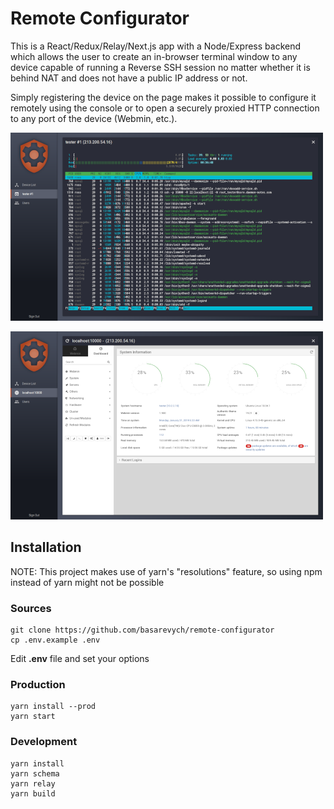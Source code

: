 # Remote Configurator

This is a React/Redux/Relay/Next.js app with a Node/Express backend which allows the user to create an in-browser terminal window to any device capable of running a Reverse SSH session no matter whether it is behind NAT and does not have a public IP address or not.

Simply registering the device on the page makes it possible to configure it remotely using the console or to open a securely proxied HTTP connection to any port of the device (Webmin, etc.).

![Tetminal](docs/1.png "Terminal")

![Proxy](docs/2.png "proxy")

## Installation

NOTE: This project makes use of yarn's "resolutions" feature, so using npm instead of yarn might not be possible

### Sources

```
git clone https://github.com/basarevych/remote-configurator
cp .env.example .env
```

Edit **.env** file and set your options

### Production

```
yarn install --prod
yarn start
```

### Development

```
yarn install
yarn schema
yarn relay
yarn build
```
